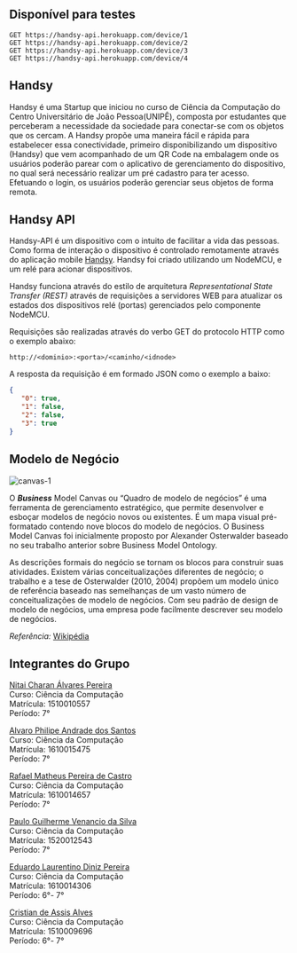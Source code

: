 ## Disponível para testes
```
GET https://handsy-api.herokuapp.com/device/1
GET https://handsy-api.herokuapp.com/device/2
GET https://handsy-api.herokuapp.com/device/3
GET https://handsy-api.herokuapp.com/device/4
```

## Handsy
Handsy é uma Startup que iniciou no curso de Ciência da Computação do Centro Universitário de João Pessoa(UNIPÊ), composta por estudantes que perceberam a necessidade da sociedade para conectar-se com os objetos que os cercam. A Handsy propõe uma maneira fácil e rápida para estabelecer essa conectividade, primeiro disponibilizando um dispositivo (Handsy) que vem acompanhado de um QR Code na embalagem onde os usuários poderão parear com o aplicativo de gerenciamento do dispositivo, no qual será necessário realizar um pré cadastro para ter acesso. Efetuando o login, os usuários poderão gerenciar seus objetos de forma remota.


## Handsy API
Handsy-API é um dispositivo com o intuito de facilitar a vida das pessoas. Como forma de interação o dispositivo é controlado remotamente através do aplicação mobile [Handsy](https://github.com/jpasgard/Handsy-APP). Handsy foi criado utilizando um NodeMCU, e um relé para acionar dispositivos.

Handsy funciona através do estilo de arquitetura _Representational State Transfer (REST)_ através de requisições a servidores WEB para atualizar os estados dos dispositivos relé (portas) gerenciados pelo componente NodeMCU.

Requisições são realizadas através do verbo GET do protocolo HTTP como o exemplo abaixo:
```
http://<dominio>:<porta>/<caminho/<idnode>
```
A resposta da requisição é em formado JSON como o exemplo a baixo:
```json
{
   "0": true,
   "1": false,
   "2": false,
   "3": true
}
```

## Modelo de Negócio
![canvas-1](https://user-images.githubusercontent.com/14323599/67221893-99441a80-f402-11e9-92b6-5475f8a9e7c5.jpg)

O **_Business_** Model Canvas ou “Quadro de modelo de negócios” é uma ferramenta de gerenciamento estratégico, que permite desenvolver e esboçar modelos de negócio novos ou existentes. É um mapa visual pré-formatado contendo nove blocos do modelo de negócios. O Business Model Canvas foi inicialmente proposto por Alexander Osterwalder baseado no seu trabalho anterior sobre Business Model Ontology.

As descrições formais do negócio se tornam os blocos para construir suas atividades. Existem várias conceitualizações diferentes de negócio; o trabalho e a tese de Osterwalder (2010, 2004) propõem um modelo único de referência baseado nas semelhanças de um vasto número de conceitualizações de modelo de negócios. Com seu padrão de design de modelo de negócios, uma empresa pode facilmente descrever seu modelo de negócios.

_Referência:_ [Wikipédia](https://pt.wikipedia.org/wiki/Business_Model_Canvas)


## Integrantes do Grupo
[Nitai Charan Álvares Pereira](https://www.linkedin.com/in/nitaicharan/)
<br/>Curso: Ciência da Computação
<br/>Matrícula: 1510010557
<br/>Período: 7°

[Alvaro Philipe Andrade dos Santos](https://www.linkedin.com/in/alvaro-andrade-48596b117/)
<br/>Curso: Ciência da Computação
<br/>Matrícula: 1610015475
<br/>Período: 7°

[Rafael Matheus Pereira de Castro](https://www.linkedin.com/in/rafael-m-castro/)
<br/>Curso: Ciência da Computação
<br/>Matrícula: 1610014657
<br/>Período: 7°

[Paulo Guilherme Venancio da Silva](https://www.linkedin.com/in/gui9394/)
<br/>Curso: Ciência da Computação
<br/>Matrícula: 1520012543
<br/>Período: 7°

[Eduardo Laurentino Diniz Pereira](https://www.linkedin.com/in/eduardo-diniz-dev/)
<br/>Curso: Ciência da Computação
<br/>Matrícula: 1610014306
<br/>Período: 6°- 7°

[Cristian de Assis Alves](https://www.linkedin.com/in/cristian-alves-2531a110b/)
<br/>Curso: Ciência da Computação
<br/>Matrícula: 1510009696
<br/>Período: 6°- 7°
